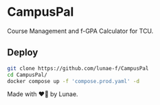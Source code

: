 # CampusPal
Course Management and f-GPA Calculator for TCU.

## Deploy

```sh
git clone https://github.com/lunae-f/CampusPal
cd CampusPal/
docker compose up -f 'compose.prod.yaml' -d
```

Made with ❤️‍🔥 by Lunae. 